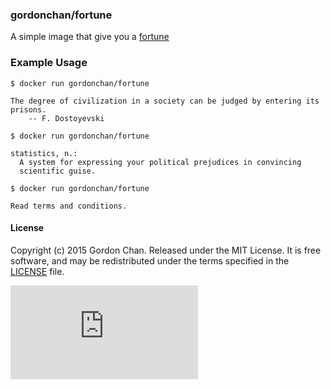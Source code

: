 ### gordonchan/fortune
A simple image that give you a [fortune](https://en.wikipedia.org/wiki/Fortune_%28Unix%29)

### Example Usage

```
$ docker run gordonchan/fortune

The degree of civilization in a society can be judged by entering its prisons.
    -- F. Dostoyevski

$ docker run gordonchan/fortune

statistics, n.:
  A system for expressing your political prejudices in convincing
  scientific guise.

$ docker run gordonchan/fortune

Read terms and conditions.
```

#### License

Copyright (c) 2015 Gordon Chan. Released under the MIT License. It is free software, and may be redistributed under the terms specified in the [LICENSE](https://github.com/gchan/dockerfiles/blob/master/LICENSE.txt) file.

[![Analytics](https://ga-beacon.appspot.com/UA-70790190-2/dockerfiles/fortune/README.md?flat)](https://github.com/igrigorik/ga-beacon)
